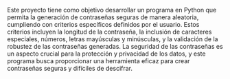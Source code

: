 Este proyecto tiene como objetivo desarrollar un programa en Python que permita la generación de contraseñas seguras de manera aleatoria, cumpliendo con criterios específicos definidos por el usuario. Estos criterios incluyen la longitud de la contraseña, la inclusión de caracteres especiales, números, letras mayúsculas y minúsculas, y la validación de la robustez de las contraseñas generadas. La seguridad de las contraseñas es un aspecto crucial para la protección y privacidad de los datos, y este programa busca proporcionar una herramienta eficaz para crear contraseñas seguras y difíciles de descifrar.
